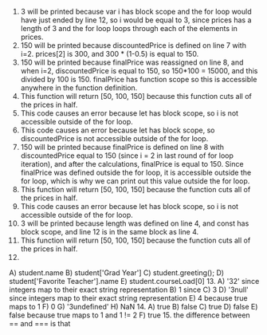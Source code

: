 1. 3 will be printed because var i has block scope and the for loop would have just ended by line 12, so i would be equal to 3, since prices has a length of 3 and the for loop loops through each of the elements in prices. 
2. 150 will be printed because discountedPrice is defined on line 7 with i=2. prices[2] is 300, and 300 * (1-0.5) is equal to 150. 
3. 150 will be printed because finalPrice was reassigned on line 8, and when i=2, discountedPrice is equal to 150, so 150*100 = 15000, and this divided by 100 is 150. finalPrice has function scope so this is accessible anywhere in the function definition. 
4. This function will return [50, 100, 150] because this function cuts all of the prices in half.
5. This code causes an error because let has block scope,  so i is not accessible outside of the for loop.
6. This code causes an error because let has block scope, so discountedPrice is not accessible outside of the for loop.
7. 150 will be printed because finalPrice is defined on line 8 with discountedPrice equal to 150 (since i = 2 in last round of for loop iteration), and after the calculations, finalPrice is equal to 150. Since finalPrice was defined outside the for loop, it is accessible outside the for loop, which is why we can print out this value outside the for loop.
8. This function will return [50, 100, 150] because the function cuts all of the prices in half. 
9. This code causes an error because let has block scope, so i is not accessible outside of the for loop.
10. 3 will be printed because length was defined on line 4, and const has block scope, and line 12 is in the same block as line 4.
11. This function will return [50, 100, 150] because the function cuts all of the prices in half.
12.
A) student.name
B) student['Grad Year']
C) student.greeting();
D) student['Favorite Teacher'].name
E) student.courseLoad[0]
13.
A) '32' since integers map to their exact string representation
B) 1 since
C) 3
D) '3null' since integers map to their exact string representation
E) 4 because true maps to 1
F) 0 
G) '3undefined' 
H) NaN
14.
A) true
B) false
C) true
D) false
E) false because true maps to 1 and 1 != 2
F) true
15. the difference between == and === is that 
